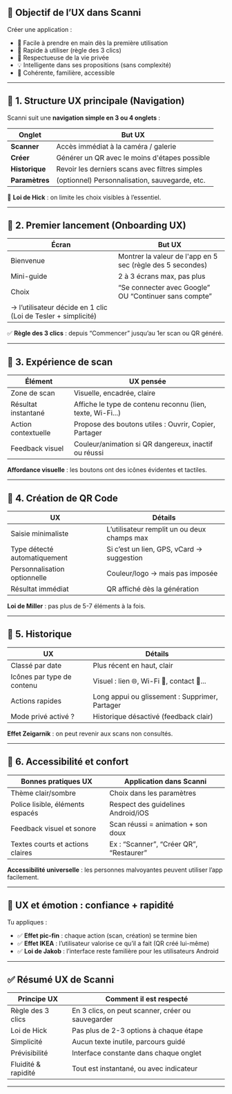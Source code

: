 

## 🎯 Objectif de l’UX dans Scanni

Créer une application :

* 📱 Facile à prendre en main dès la première utilisation
* 🚀 Rapide à utiliser (règle des 3 clics)
* 🔐 Respectueuse de la vie privée
* 💡 Intelligente dans ses propositions (sans complexité)
* 🧭 Cohérente, familière, accessible

---

## 🔹 1. Structure UX principale (Navigation)

Scanni suit une **navigation simple en 3 ou 4 onglets** :

| Onglet         | But UX                                         |
| -------------- | ---------------------------------------------- |
| **Scanner**    | Accès immédiat à la caméra / galerie           |
| **Créer**      | Générer un QR avec le moins d'étapes possible  |
| **Historique** | Revoir les derniers scans avec filtres simples |
| **Paramètres** | (optionnel) Personnalisation, sauvegarde, etc. |

🧠 **Loi de Hick** : on limite les choix visibles à l’essentiel.

---

## 🔹 2. Premier lancement (Onboarding UX)

| Écran                                                         | But UX                                                     |
| ------------------------------------------------------------- | ---------------------------------------------------------- |
| Bienvenue                                                     | Montrer la valeur de l'app en 5 sec (règle des 5 secondes) |
| Mini-guide                                                    | 2 à 3 écrans max, pas plus                                 |
| Choix                                                         | “Se connecter avec Google” OU “Continuer sans compte”      |
| → l’utilisateur décide en 1 clic (Loi de Tesler + simplicité) |                                                            |

✅ **Règle des 3 clics** : depuis “Commencer” jusqu’au 1er scan ou QR généré.

---

## 🔹 3. Expérience de scan

| Élément             | UX pensée                                                  |
| ------------------- | ---------------------------------------------------------- |
| Zone de scan        | Visuelle, encadrée, claire                                 |
| Résultat instantané | Affiche le type de contenu reconnu (lien, texte, Wi-Fi...) |
| Action contextuelle | Propose des boutons utiles : Ouvrir, Copier, Partager      |
| Feedback visuel     | Couleur/animation si QR dangereux, inactif ou réussi       |

**Affordance visuelle** : les boutons ont des icônes évidentes et tactiles.

---

## 🔹 4. Création de QR Code

| UX                           | Détails                                     |
| ---------------------------- | ------------------------------------------- |
| Saisie minimaliste           | L’utilisateur remplit un ou deux champs max |
| Type détecté automatiquement | Si c’est un lien, GPS, vCard → suggestion   |
| Personnalisation optionnelle | Couleur/logo → mais pas imposée             |
| Résultat immédiat            | QR affiché dès la génération                |

**Loi de Miller** : pas plus de 5-7 éléments à la fois.

---

## 🔹 5. Historique

| UX                         | Détails                                        |
| -------------------------- | ---------------------------------------------- |
| Classé par date            | Plus récent en haut, clair                     |
| Icônes par type de contenu | Visuel : lien 🌐, Wi-Fi 📶, contact 👤...      |
| Actions rapides            | Long appui ou glissement : Supprimer, Partager |
| Mode privé activé ?        | Historique désactivé (feedback clair)          |

**Effet Zeigarnik** : on peut revenir aux scans non consultés.

---

## 🔹 6. Accessibilité et confort

| Bonnes pratiques UX              | Application dans Scanni                 |
| -------------------------------- | --------------------------------------- |
| Thème clair/sombre               | Choix dans les paramètres               |
| Police lisible, éléments espacés | Respect des guidelines Android/iOS      |
| Feedback visuel et sonore        | Scan réussi = animation + son doux      |
| Textes courts et actions claires | Ex : “Scanner”, “Créer QR”, “Restaurer” |

**Accessibilité universelle** : les personnes malvoyantes peuvent utiliser l’app facilement.

---

## 🧠 UX et émotion : confiance + rapidité

Tu appliques :

* ✅ **Effet pic-fin** : chaque action (scan, création) se termine bien
* ✅ **Effet IKEA** : l’utilisateur valorise ce qu’il a fait (QR créé lui-même)
* ✅ **Loi de Jakob** : l’interface reste familière pour les utilisateurs Android

---

## ✅ Résumé UX de Scanni

| Principe UX         | Comment il est respecté                           |
| ------------------- | ------------------------------------------------- |
| Règle des 3 clics   | En 3 clics, on peut scanner, créer ou sauvegarder |
| Loi de Hick         | Pas plus de 2-3 options à chaque étape            |
| Simplicité          | Aucun texte inutile, parcours guidé               |
| Prévisibilité       | Interface constante dans chaque onglet            |
| Fluidité & rapidité | Tout est instantané, ou avec indicateur           |

---

